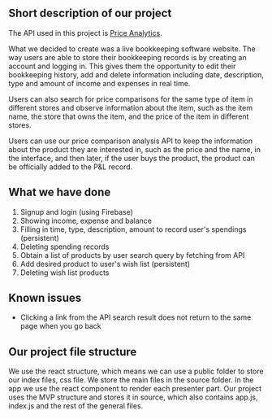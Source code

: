 ## Short description of our project

The API used in this project is [Price Analytics](https://rapidapi.com/3b-data-3b-data-default/api/price-analytics).

What we decided to create was a live bookkeeping software website. The way users are able to store their bookkeeping records is by creating an account and logging in. This gives them the opportunity to edit their bookkeeping history, add and delete information including date, description, type and amount of income and expenses in real time.

Users can also search for price comparisons for the same type of item in different stores and observe information about the item, such as the item name, the store that owns the item, and the price of the item in different stores.

Users can use our price comparison analysis API to keep the information about the product they are interested in, such as the price and the name, in the interface, and then later, if the user buys the product, the product can be officially added to the P&L record.

## What we have done
1. Signup and login (using Firebase)
2. Showing income, expense and balance
3. Filling in time, type, description, amount to record user's spendings (persistent)
5. Deleting spending records
6. Obtain a list of products by user search query by fetching from API
7. Add desired product to user's wish list (persistent)
8. Deleting wish list products

## Known issues
- Clicking a link from the API search result does not return to the same page when you go back

## Our project file structure 

We use the react structure, which means we can use a public folder to store our index files, css file. We store the main files in the source folder. In the app we use the react component to render each presenter part. Our project uses the MVP structure and stores it in source, which also contains app.js, index.js and the rest of the general files.
